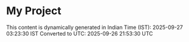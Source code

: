 # My Project

This content is dynamically generated in Indian Time (IST): 2025-09-27 03:23:30 IST
Converted to UTC: 2025-09-26 21:53:30 UTC
